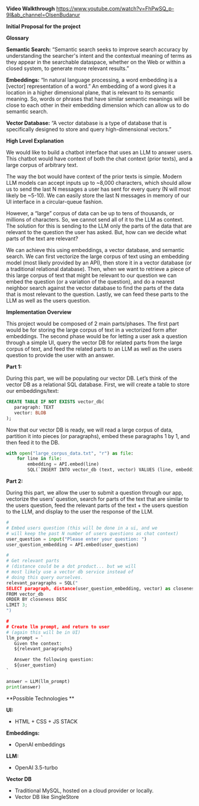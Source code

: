 **Video Walkthrough**
https://www.youtube.com/watch?v=FhPwSQ_p-9I&ab_channel=OlsenBudanur

**Initial Proposal for the project**

**Glossary**

**Semantic Search:** “Semantic search seeks to improve search accuracy by understanding the searcher's intent and the contextual meaning of terms as they appear in the searchable dataspace, whether on the Web or within a closed system, to generate more relevant results.”

**Embeddings:** “In natural language processing, a word embedding is a [vector] representation of a word.” An embedding of a word gives it a location in a higher dimensional plane, that is relevant to its semantic meaning. So, words or phrases that have similar semantic meanings will be close to each other in their embedding dimension which can allow us to do semantic search.

**Vector Database:** “A vector database is a type of database that is specifically designed to store and query high-dimensional vectors.”

**High Level Explanation**

We would like to build a chatbot interface that uses an LLM to answer users. This chatbot would have context of both the chat context (prior texts), and a large corpus of arbitrary text. 

The way the bot would have context of the prior texts is simple. Modern LLM models can accept inputs up to ~8,000 characters, which should allow us to send the last N messages a user has sent for every query (N will most likely be ~5-10). We can easily store the last N messages in memory of our UI interface in a circular-queue fashion.

However, a “large” corpus of data can be up to tens of thousands, or millions of characters. So, we cannot send all of it to the LLM as context. The solution for this is sending to the LLM only the parts of the data that are relevant to the question the user has asked. But, how can we decide what parts of the text are relevant?

We can achieve this using embeddings, a vector database, and semantic search. We can first vectorize the large corpus of text using an embedding model (most likely provided by an API), then store it in a vector database (or a traditional relational database). Then, when we want to retrieve a piece of this large corpus of text that might be relevant to our question we can embed the question (or a variation of the question), and do a nearest neighbor search against the vector database to find the parts of the data that is most relevant to the question. Lastly, we can feed these parts to the LLM as well as the users question.

**Implementation Overview**

This project would be composed of 2 main parts/phases. The first part would be for storing the large corpus of text in a vectorized form after embeddings. The second phase would be for letting a user ask a question through a simple UI, query the vector DB for related parts from the large corpus of text, and feed the related parts to an LLM as well as the users question to provide the user with an answer.

**Part 1:**

During this part, we will be populating our vector DB. Let’s think of the vector DB as a relational SQL database. First, we will create a table to store our embeddings/text:

```SQL
CREATE TABLE IF NOT EXISTS vector_db(
   paragraph: TEXT
   vector: BLOB
);
```


Now that our vector DB is ready, we will read a large corpus of data, partition it into pieces (or paragraphs), embed these paragraphs 1 by 1, and then feed it to the DB.
```python
with open("large_corpus_data.txt", "r") as file:
	for line in file:
		embedding = API.embed(line)
		SQL(`INSERT INTO vector_db (text, vector) VALUES (line, embedding)`)
```

**Part 2:**


During this part, we allow the user to submit a question through our app, vectorize the users’ question, search for parts of the text that are similar to the users question, feed the relevant parts of the text + the users question to the LLM, and display to the user the response of the LLM.


```python
#
# Embed users question (this will be done in a ui, and we
# will keep the past N number of users questions as chat context)
user_question = input("Please enter your question: ")
user_question_embedding = API.embed(user_question)

#
# Get relevant parts
# (distance could be a dot product... but we will
# most likely use a vector db service instead of
# doing this query ourselves.
relevant_paragraphs = SQL("
SELECT paragraph, distance(user_question_embedding, vector) as closeness
FROM vector_db
ORDER BY closeness DESC
LIMIT 3;
")

#
# Create llm prompt, and return to user
# (again this will be in UI)
llm_prompt = `
   Given the context: 
   ${relevant_paragraphs}

   Answer the following question: 
   ${user_question}
`

answer = LLM(llm_prompt)
print(answer)
```





**Possible Technologies **

**UI:**

* HTML + CSS + JS STACK

**Embeddings:**



* OpenAI embeddings

**LLM:**



* OpenAI 3.5-turbo

**Vector DB**



* Traditional MySQL, hosted on a cloud provider or locally.
* Vector DB like SingleStore 
